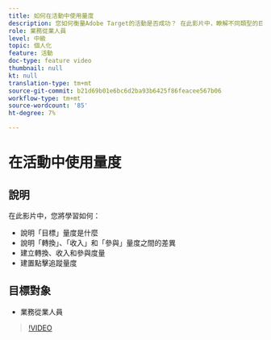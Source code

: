 ```yaml
---
title: 如何在活動中使用量度
description: 您如何衡量Adobe Target的活動是否成功？ 在此影片中，瞭解不同類型的目標量度，以及如何使用它們來測量活動的效能。
role: 業務從業人員
level: 中級
topic: 個人化
feature: 活動
doc-type: feature video
thumbnail: null
kt: null
translation-type: tm+mt
source-git-commit: b21d69b01e6bc6d2ba93b6425f86feacee567b06
workflow-type: tm+mt
source-wordcount: '85'
ht-degree: 7%

---
```



# 在活動中使用量度

## 說明

在此影片中，您將學習如何：

* 說明「目標」量度是什麼
* 說明「轉換」、「收入」和「參與」量度之間的差異
* 建立轉換、收入和參與度量
* 建置點擊追蹤量度

## 目標對象

* 業務從業人員

>[!VIDEO](https://video.tv.adobe.com/v/17380/?quality=12)
